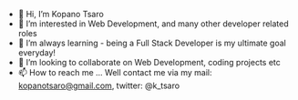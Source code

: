 - 👋 Hi, I’m Kopano Tsaro
- 👀 I’m interested in Web Development, and many other developer related roles
- 🌱 I’m always learning - being a Full Stack Developer is my ultimate goal everyday!
- 💞️ I’m looking to collaborate on Web Development, coding projects etc
- 📫 How to reach me ... Well contact me via my mail: kopanotsaro@gmail.com, twitter: @k_tsaro

<!---
KopanoTsaro/KopanoTsaro is a ✨ special ✨ repository because its `README.md` (this file) appears on your GitHub profile.
You can click the Preview link to take a look at your changes.
--->
